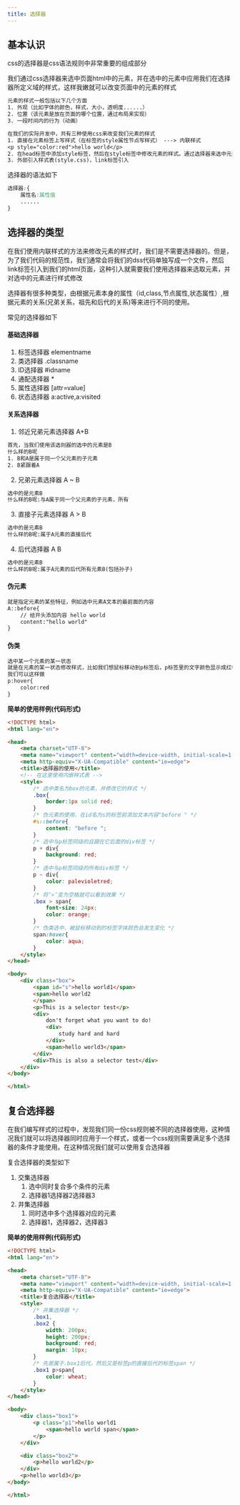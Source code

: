 ```yaml
---
title: 选择器
---
```

## 基本认识

css的选择器是css语法规则中非常重要的组成部分

我们通过css选择器来选中页面html中的元素，并在选中的元素中应用我们在选择器所定义域的样式，这样我嫩就可以改变页面中的元素的样式

```txt
元素的样式一般包括以下几个方面
1. 外观（比如字体的颜色，样式，大小，透明度......）
2. 位置（该元素是放在页面的哪个位置，通过布局来实现）
3. 一段时间内的行为（动画）
```

```txt
在我们的实际开发中，共有三种使用css来改变我们元素的样式
1. 直接在元素标签上写样式（在标签的style属性节点写样式） ---> 内联样式
<p style="color:red">hello world</p>
2. 在head标签中添加style标签，然后在style标签中修改元素的样式。通过选择器来选中元素，然后在相应的选择器写样式
3. 外部引入样式表(style.css)，link标签引入
```

选择器的语法如下

```css
选择器:{
    属性名:属性值
    ......
}
```

## 选择器的类型

在我们使用内联样式的方法来修改元素的样式时，我们是不需要选择器的。但是，为了我们代码的规范性，我们通常会将我们的dss代码单独写成一个文件，然后link标签引入到我们的html页面，这种引入就需要我们使用选择器来选取元素，并对选中的元素进行样式修改

选择器有很多种类型，由根据元素本身的属性（id,class,节点属性,状态属性）,根据元素的关系(兄弟关系，祖先和后代的关系)等来进行不同的使用。

常见的选择器如下

#### 基础选择器  

1. 标签选择器  elementname
2. 类选择器 .classname
3. ID选择器 #idname
4. 通配选择器 * 
5. 属性选择器 [attr=value]
6. 状态选择器 a:active,a:visited

#### 关系选择器

1. 邻近兄弟元素选择器 A+B
   
```txt
首先，当我们使用该选则器的选中的元素是B
什么样的B呢
1. B和A是属于同一个父元素的子元素
2. B紧跟着A
```
   
2. 兄弟元素选择器 A ~ B
   
```txt
选中的是元素B
什么样的B呢:与A属于同一个父元素的子元素，所有
```
   
3. 直接子元素选择器  A > B

```txt
选中的是元素B
什么样的B呢:属于A元素的直接后代
```
   
4. 后代选择器   A B
   
```txt
选中的是元素B
什么样的B呢:属于A元素的后代所有元素B(包括孙子)
```
   
#### 伪元素

```txt
就是指定元素的某些特征，例如选中元素A文本的最前面的内容
A::before{
    // 给开头添加内容 hello world
    content:"hello world"
}
```

#### 伪类

```txt
选中某一个元素的某一状态
就是在元素的某一状态修改样式，比如我们想鼠标移动到p标签后，p标签里的文字颜色显示成红色
我们可以这样做
p:hover{
    color:red
}
```

**简单的使用样例(代码形式)**

```html
<!DOCTYPE html>
<html lang="en">

<head>
    <meta charset="UTF-8">
    <meta name="viewport" content="width=device-width, initial-scale=1.0">
    <meta http-equiv="X-UA-Compatible" content="ie=edge">
    <title>选择器的使用</title>
    <!-- 在这里使用内嵌样式表 -->
    <style> 
        /* 选中类名为box的元素，并修改它的样式 */
        .box{
            border:1px solid red;
        }
        /* 伪元素的使用，在id名为s的标签前添加文本内容"before " */
        #s::before{
            content: "before ";
        }
        /* 选中与p标签同级的且跟在它后面的div标签 */
        p + div{
            background: red;
        }
        /* 选中与p标签同级的所有div标签 */
        p ~ div{
            color: palevioletred;
        }
        /* 将‘>’变为空格就可以看到效果 */
        .box > span{
            font-size: 24px;
            color: orange;
        }
        /* 伪类选中，被鼠标移动到的标签字体颜色会发生变化 */
        span:hover{
            color: aqua;
        }
    </style>
</head>

<body>
    <div class="box">
        <span id="s">hello world1</span>
        <span>hello world2
        </span>
        <p>This is a selector test</p>
        <div>
            don't forget what you want to do!  
            <div>
                study hard and hard
            </div>
            <span>hello world3</span>
        </div>
        <div>This is also a selector test</div>
    </div>
</body>

</html>
```

## 复合选择器

在我们编写样式的过程中，发现我们同一份css规则被不同的选择器使用，这种情况我们就可以将选择器同时应用于一个样式，或者一个css规则需要满足多个选择器的条件才能使用。在这种情况我们就可以使用复合选择器

复合选择器的类型如下

1. 交集选择器
   1. 选中同时复合多个条件的元素
   2. 选择器1选择器2选择器3
2. 并集选择器
   1. 同时选中多个选择器对应的元素
   2. 选择器1，选择器2，选择器3

**简单的使用样例(代码形式)**

```html
<!DOCTYPE html>
<html lang="en">

<head>
    <meta charset="UTF-8">
    <meta name="viewport" content="width=device-width, initial-scale=1.0">
    <meta http-equiv="X-UA-Compatible" content="ie=edge">
    <title>复合选择器</title>
    <style>
        /* 并集选择器 */
        .box1,
        .box2 {
            width: 200px;
            height: 200px;
            background: red;
            margin: 10px;
        }
        /* 先是属于.box1后代，然后又是标签p的直接后代的标签span */
        .box1 p>span{
            color: wheat;
        }
    </style>
</head>

<body>
    <div class="box1">
        <p class="p1">hello world1
            <span>hello world span</span>
        </p>  
    </div>

    <div class="box2">
        <p>hello world2</p>
    </div>
    <p>hello world3</p>
</body>

</html>
```


